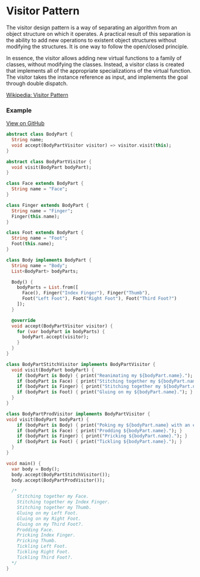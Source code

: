 # Visitor Pattern
The visitor design pattern is a way of separating an algorithm from an object structure on which it operates. A practical result of this separation is the ability to add new operations to existent object structures without modifying the structures. It is one way to follow the open/closed principle.

In essence, the visitor allows adding new virtual functions to a family of classes, without modifying the classes. Instead, a visitor class is created that implements all of the appropriate specializations of the virtual function. The visitor takes the instance reference as input, and implements the goal through double dispatch.

[Wikipedia: Visitor Pattern](https://en.wikipedia.org/wiki/Visitor_pattern)

### Example

[View on GitHub](https://github.com/scottt2/design-patterns-in-dart/tree/master/visitor)

```dart
abstract class BodyPart {
  String name;
  void accept(BodyPartVisitor visitor) => visitor.visit(this);
}

abstract class BodyPartVisitor {
  void visit(BodyPart bodyPart);
}

class Face extends BodyPart {
  String name = "Face";
}

class Finger extends BodyPart {
  String name = "Finger";
  Finger(this.name);
}

class Foot extends BodyPart {
  String name = "Foot";
  Foot(this.name);
}

class Body implements BodyPart {
  String name = "Body";
  List<BodyPart> bodyParts;

  Body() {
    bodyParts = List.from([
      Face(), Finger("Index Finger"), Finger("Thumb"),
      Foot("Left Foot"), Foot("Right Foot"), Foot("Third Foot?")
    ]);
  }

  @override
  void accept(BodyPartVisitor visitor) {
    for (var bodyPart in bodyParts) {
      bodyPart.accept(visitor);
    }
  }
}

class BodyPartStitchVisitor implements BodyPartVisitor {
  void visit(BodyPart bodyPart) {
    if (bodyPart is Body) { print("Reanimating my ${bodyPart.name}."); }
    if (bodyPart is Face) { print("Stitching together my ${bodyPart.name}."); }
    if (bodyPart is Finger) { print("Stitching together my ${bodyPart.name}."); }
    if (bodyPart is Foot) { print("Gluing on my ${bodyPart.name}."); }
  }
}

class BodyPartProdVisitor implements BodyPartVisitor {
void visit(BodyPart bodyPart) {
    if (bodyPart is Body) { print("Poking my ${bodyPart.name} with an electrode."); }
    if (bodyPart is Face) { print("Prodding ${bodyPart.name}."); }
    if (bodyPart is Finger) { print("Pricking ${bodyPart.name}."); }
    if (bodyPart is Foot) { print("Tickling ${bodyPart.name}."); }
  }
}

void main() {
  var body = Body();
  body.accept(BodyPartStitchVisitor());
  body.accept(BodyPartProdVisitor());

  /*
    Stitching together my Face.
    Stitching together my Index Finger.
    Stitching together my Thumb.
    Gluing on my Left Foot.
    Gluing on my Right Foot.
    Gluing on my Third Foot?.
    Prodding Face.
    Pricking Index Finger.
    Pricking Thumb.
    Tickling Left Foot.
    Tickling Right Foot.
    Tickling Third Foot?.
  */
}
```

